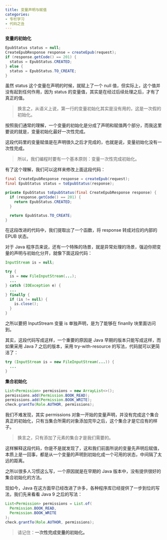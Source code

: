 ```yaml
---
title: 变量声明与赋值
categories: 
- 专栏学习
- 代码之丑
---
```


**变量的初始化**

```java
EpubStatus status = null;
CreateEpubResponse response = createEpub(request);
if (response.getCode() == 201) {
  status = EpubStatus.CREATED;
} else {
  status = EpubStatus.TO_CREATE;
}
```

虽然 status 这个变量在声明的时候，就赋上了一个 null 值，但实际上，这个值并没有起到任何作用，因为 status 的变量值，其实是在经过后续处理之后，才有了真正的值。

> 换言之，从语义上说，第一行的变量初始化其实是没有用的，这是一次假的初始化。

按照我们通常的理解，一个变量的初始化是分成了声明和赋值两个部分，而我这里要说的就是，变量初始化最好一次性完成。

这段代码里的变量赋值是在声明很久之后才完成的，也就是说，变量初始化没有一次性完成。

> 所以，我们编程时要有一个基本原则：变量一次性完成初始化。

有了这个理解，我们可以这样来修改上面这段代码：

```java
final CreateEpubResponse response = createEpub(request);
final EpubStatus status = toEpubStatus(response);

private EpubStatus toEpubStatus(final CreateEpubResponse response) {
  if (response.getCode() == 201) {
    return EpubStatus.CREATED;
  }

  return EpubStatus.TO_CREATE;
}
```

在这段改进的代码中，我们提取出了一个函数，将 response 转成对应的内部的 EPUB 状态。

对于 Java 程序员来说，还有一个特殊的场景，就是异常处理的场景，强迫你把变量的声明与初始化分开，就像下面这段代码：

```java
InputStream is = null;

try {
  is = new FileInputStream(...);
  ...
} catch (IOException e) {
  ...
} finally {
  if (is != null) {
    is.close(); 
  }
}
```

之所以要把 InputStream 变量 is 单独声明，是为了能够在 finanlly 块里面访问到。

其实，这段代码写成这样，一个重要的原因是 Java 早期的版本只能写成这样，而如果采用 Java 7 之后的版本，采用 try-with-resource 的写法，代码就可以更简洁了：

```java
try (InputStream is = new FileInputStream(...)) {
  ...
}
```

**集合初始化**

```java
List<Permission> permissions = new ArrayList<>();
permissions.add(Permission.BOOK_READ);
permissions.add(Permission.BOOK_WRITE);
check.grantTo(Role.AUTHOR, permissions);
```

我们不难发现，其实 permissions 对象一开始的变量声明，并没有完成这个集合真正的初始化，只有当集合所需的对象添加完毕之后，这个集合才是它应有的样子。

> 换言之，只有添加了元素的集合才是我们需要的。

这样解释这段代码，你是不是就发现了，这和我们前面所说的变量先声明后赋值，本质上是一回事，都是从一个变量的声明到初始化成一个可用的状态，中间隔了太远的距离。

之所以很多人习惯这么写，一个原因就是在早期的 Java 版本中，没有提供很好的集合初始化的方法。

现如今，Java 在这方面早已经改进了许多，各种程序库已经提供了一步到位的写法，我们先来看看 Java 9 之后的写法：

```java
List<Permission> permissions = List.of(
  Permission.BOOK_READ, 
  Permission.BOOK_WRITE
);
check.grantTo(Role.AUTHOR, permissions);
```

> 请记住：**一次性完成变量的初始化。**